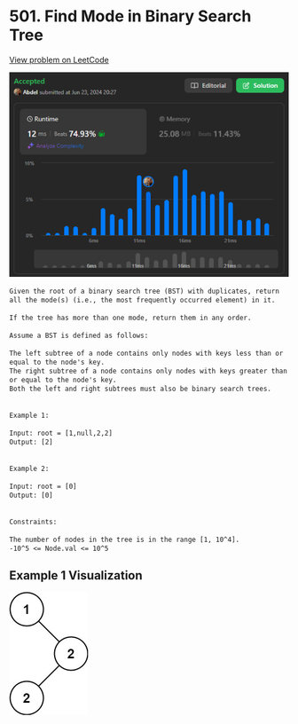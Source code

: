 # 501. Find Mode in Binary Search Tree

[View problem on LeetCode](https://leetcode.com/problems/find-mode-in-binary-search-tree/)

![Submission](image.png)

```
Given the root of a binary search tree (BST) with duplicates, return all the mode(s) (i.e., the most frequently occurred element) in it.

If the tree has more than one mode, return them in any order.

Assume a BST is defined as follows:

The left subtree of a node contains only nodes with keys less than or equal to the node's key.
The right subtree of a node contains only nodes with keys greater than or equal to the node's key.
Both the left and right subtrees must also be binary search trees.


Example 1:

Input: root = [1,null,2,2]
Output: [2]


Example 2:

Input: root = [0]
Output: [0]


Constraints:

The number of nodes in the tree is in the range [1, 10^4].
-10^5 <= Node.val <= 10^5
```

## Example 1 Visualization

![Example 1](image-1.png)
